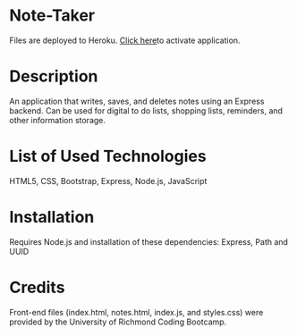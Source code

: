 # Note-Taker
Files are deployed to Heroku.
[Click here](https://nsguliyev-note-taker.herokuapp.com/notes)to activate application.

# Description
An application that writes, saves, and deletes notes using an Express backend. Can be used for digital to do lists, shopping lists, reminders, and other information storage.

# List of Used Technologies
HTML5, CSS, Bootstrap, Express, Node.js, JavaScript

# Installation
Requires Node.js and installation of these dependencies:
Express, Path and UUID

# Credits
Front-end files (index.html, notes.html, index.js, and styles.css) were provided by the University of Richmond Coding Bootcamp.
